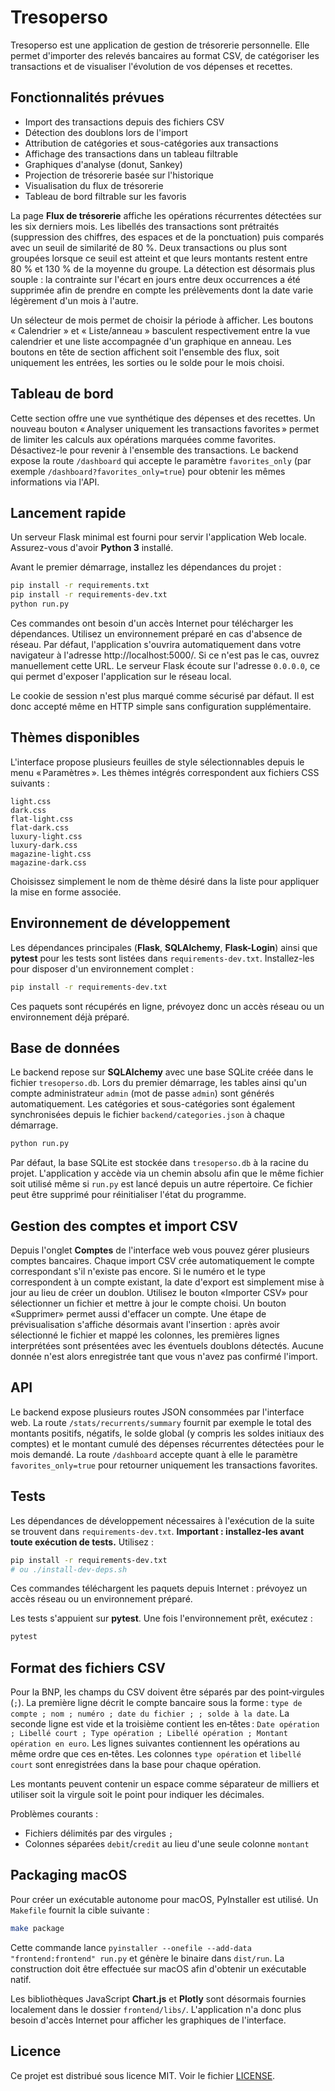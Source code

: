 # Tresoperso

Tresoperso est une application de gestion de trésorerie personnelle. Elle permet d'importer des relevés bancaires au format CSV, de catégoriser les transactions et de visualiser l'évolution de vos dépenses et recettes.

## Fonctionnalités prévues

- Import des transactions depuis des fichiers CSV
- Détection des doublons lors de l'import
- Attribution de catégories et sous-catégories aux transactions
- Affichage des transactions dans un tableau filtrable
- Graphiques d'analyse (donut, Sankey)
- Projection de trésorerie basée sur l'historique
- Visualisation du flux de trésorerie
- Tableau de bord filtrable sur les favoris

La page **Flux de trésorerie** affiche les opérations récurrentes détectées sur les six
derniers mois. Les libellés des transactions sont prétraités (suppression des
chiffres, des espaces et de la ponctuation) puis comparés avec un seuil de
similarité de 80&nbsp;%. Deux transactions ou plus sont groupées lorsque ce seuil
est atteint et que leurs montants restent entre 80&nbsp;% et 130&nbsp;% de la
moyenne du groupe. La détection est désormais plus souple&nbsp;: la contrainte
sur l'écart en jours entre deux occurrences a été supprimée afin de prendre en
compte les prélèvements dont la date varie légèrement d'un mois à l'autre.

Un sélecteur de mois permet de choisir la période à afficher. Les boutons « Calendrier » et « Liste/anneau » basculent respectivement entre la vue calendrier et une liste accompagnée d'un graphique en anneau. Les boutons en tête de section affichent soit l'ensemble des flux, soit uniquement les entrées, les sorties ou le solde pour le mois choisi.

## Tableau de bord

Cette section offre une vue synthétique des dépenses et des recettes. Un nouveau bouton « Analyser uniquement les transactions favorites » permet de limiter les calculs aux opérations marquées comme favorites. Désactivez-le pour revenir à l'ensemble des transactions. Le backend expose la route `/dashboard` qui accepte le paramètre `favorites_only` (par exemple `/dashboard?favorites_only=true`) pour obtenir les mêmes informations via l'API.

## Lancement rapide

Un serveur Flask minimal est fourni pour servir l'application Web locale. Assurez-vous d'avoir **Python&nbsp;3** installé.

Avant le premier démarrage, installez les dépendances du projet&nbsp;:

```bash
pip install -r requirements.txt
pip install -r requirements-dev.txt
python run.py
```

Ces commandes ont besoin d'un accès Internet pour télécharger les dépendances. Utilisez un environnement préparé en cas d'absence de réseau.
Par défaut, l'application s'ouvrira automatiquement dans votre navigateur à l'adresse http://localhost:5000/.
Si ce n'est pas le cas, ouvrez manuellement cette URL.
Le serveur Flask écoute sur l'adresse `0.0.0.0`, ce qui permet d'exposer
l'application sur le réseau local.

Le cookie de session n'est plus marqué comme sécurisé par défaut. Il est donc
accepté même en HTTP simple sans configuration supplémentaire.

## Thèmes disponibles

L'interface propose plusieurs feuilles de style sélectionnables depuis le menu
« Paramètres ». Les thèmes intégrés correspondent aux fichiers CSS suivants :

```
light.css
dark.css
flat-light.css
flat-dark.css
luxury-light.css
luxury-dark.css
magazine-light.css
magazine-dark.css
```

Choisissez simplement le nom de thème désiré dans la liste pour appliquer la
mise en forme associée.

## Environnement de développement

Les dépendances principales (**Flask**, **SQLAlchemy**, **Flask-Login**) ainsi que
**pytest** pour les tests sont listées dans `requirements-dev.txt`. Installez-les
pour disposer d'un environnement complet :

```bash
pip install -r requirements-dev.txt
```
Ces paquets sont récupérés en ligne, prévoyez donc un accès réseau ou un environnement déjà préparé.

## Base de données

Le backend repose sur **SQLAlchemy** avec une base SQLite créée dans le
fichier `tresoperso.db`. Lors du premier démarrage, les tables ainsi qu'un
compte administrateur `admin` (mot de passe `admin`) sont générés
automatiquement.
Les catégories et sous-catégories sont également synchronisées depuis le fichier
`backend/categories.json` à chaque démarrage.

```bash
python run.py
```

Par défaut, la base SQLite est stockée dans `tresoperso.db` à la racine du
projet. L'application y accède via un chemin absolu afin que le même fichier
soit utilisé même si `run.py` est lancé depuis un autre répertoire. Ce fichier
peut être supprimé pour réinitialiser l'état du programme.

## Gestion des comptes et import CSV

Depuis l'onglet **Comptes** de l'interface web vous pouvez gérer plusieurs comptes bancaires.
Chaque import CSV crée automatiquement le compte correspondant s'il n'existe pas encore.
Si le numéro et le type correspondent à un compte existant, la date d'export est simplement mise à jour au lieu de créer un doublon.
Utilisez le bouton «Importer CSV» pour sélectionner un fichier et mettre à jour le compte choisi. Un bouton «Supprimer» permet aussi d'effacer un compte.
Une étape de prévisualisation s'affiche désormais avant l'insertion : après avoir sélectionné le fichier et mappé les colonnes, les premières lignes interprétées sont présentées avec les éventuels doublons détectés. Aucune donnée n'est alors enregistrée tant que vous n'avez pas confirmé l'import.

## API

Le backend expose plusieurs routes JSON consommées par l'interface web. La route
`/stats/recurrents/summary` fournit par exemple le total des montants positifs,
négatifs, le solde global (y compris les soldes initiaux des comptes) et le
montant cumulé des dépenses récurrentes détectées pour le mois demandé. La
route `/dashboard` accepte quant à elle le paramètre `favorites_only=true` pour
retourner uniquement les transactions favorites.

## Tests

Les dépendances de développement nécessaires à l'exécution de la suite se trouvent dans `requirements-dev.txt`.
**Important : installez-les avant toute exécution de tests.** Utilisez :
```bash
pip install -r requirements-dev.txt
# ou ./install-dev-deps.sh
```
Ces commandes téléchargent les paquets depuis Internet : prévoyez un accès réseau ou un environnement préparé.

Les tests s'appuient sur **pytest**. Une fois l'environnement prêt, exécutez :

```bash
pytest
```

## Format des fichiers CSV

Pour la BNP, les champs du CSV doivent être séparés par des point‑virgules (`;`).
La première ligne décrit le compte bancaire sous la forme :
`type de compte ; nom ; numéro ; date du fichier ; ; solde à la date`.
La seconde ligne est vide et la troisième contient les en‑têtes :
`Date opération ; Libellé court ; Type opération ; Libellé opération ; Montant opération en euro`.
Les lignes suivantes contiennent les opérations au même ordre que ces en‑têtes.
Les colonnes `type opération` et `libellé court` sont enregistrées dans la base pour chaque opération.

Les montants peuvent contenir un espace comme séparateur de milliers et
utiliser soit la virgule soit le point pour indiquer les décimales.


Problèmes courants :

- Fichiers délimités par des virgules `;`
- Colonnes séparées `debit`/`credit` au lieu d'une seule colonne `montant`

## Packaging macOS

Pour créer un exécutable autonome pour macOS, PyInstaller est utilisé. Un
`Makefile` fournit la cible suivante :

```bash
make package
```

Cette commande lance `pyinstaller --onefile --add-data "frontend:frontend" run.py`
et génère le binaire dans `dist/run`. La construction doit être effectuée sur
macOS afin d'obtenir un
exécutable natif.

Les bibliothèques JavaScript **Chart.js** et **Plotly** sont désormais
fournies localement dans le dossier `frontend/libs/`.
L'application n'a donc plus besoin d'accès Internet pour afficher les
graphiques de l'interface.

## Licence

Ce projet est distribué sous licence MIT. Voir le fichier [LICENSE](LICENSE).
